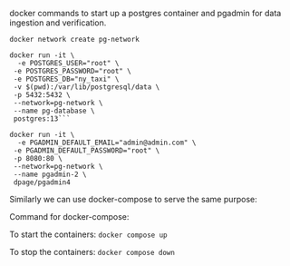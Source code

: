 docker commands to start up a postgres container and pgadmin for data ingestion and verification.

`docker network create pg-network`

```
docker run -it \
  -e POSTGRES_USER="root" \
 -e POSTGRES_PASSWORD="root" \
 -e POSTGRES_DB="ny_taxi" \
 -v $(pwd):/var/lib/postgresql/data \
 -p 5432:5432 \
 --network=pg-network \
 --name pg-database \
 postgres:13```

```

```
docker run -it \
  -e PGADMIN_DEFAULT_EMAIL="admin@admin.com" \
 -e PGADMIN_DEFAULT_PASSWORD="root" \
 -p 8080:80 \
 --network=pg-network \
 --name pgadmin-2 \
 dpage/pgadmin4
```

Similarly we can use docker-compose to serve the same purpose:

Command for docker-compose:

To start the containers:
`docker compose up`

To stop the containers:
`docker compose down`